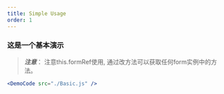 ```yaml
---
title: Simple Usage
order: 1
---
```



### 这是一个基本演示

> **_注意_**：
注意this.formRef使用, 通过改方法可以获取任何form实例中的方法。

```jsx
<DemoCode src="./Basic.js" />
```
